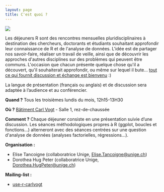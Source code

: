 ```yaml
---
layout: page
title: C'est quoi ?
---
```


![](http://www.phdcomics.com/comics/archive/phd113007s.gif)

Les déjeuners R sont des rencontres mensuelles pluridisciplinaires à destination des chercheurs, doctorants et étudiants souhaitant approfondir leur connaissance de R et de l'analyse de données. L'idée est de partager nos savoir-faire, réaliser un travail de veille, ainsi que de découvrir les approches d'autres disciplines sur des problèmes qui peuvent être communs. L'occasion que chacun présente quelque chose qu'il a découvert, qu'il souhaiterait approfondir, ou même sur lequel il bute... [tout ce qui fournit discussion et échange est bienvenu](http://use-r-carlvogt.github.io/suggest-theme/) :)

La langue de présentation (français ou anglais) et de discussion sera adaptée à l’audience et au conférencier.

**Quand ?** Tous les troisièmes lundis du mois, 12h15-13H30

**Où ?** [Bâtiment Carl Vogt](http://www.openstreetmap.org/node/3671421729#map=19/46.19730/6.13666) - Salle 1, rez-de-chaussée

**Comment ?** Chaque déjeuner consiste en une présentation suivie d’une discussion. Les séances méthodologiques propres à R (ggplot, boucles et fonctions...) alterneront avec des séances centrées sur une question d'analyse de données (analyses factorielles, régressions...).

**Organisation :**

* Elise Tancoigne (collaboratrice Unige, Elise.Tancoigne@unige.ch) 
* Dorothea Hug Peter (collaboratrice Unige, Dorothea.HugPeter@unige.ch)

**Mailing-list :**

* [use-r-carlvogt](http://listes.unige.ch/sympa/info/use-r-carlvogt)
